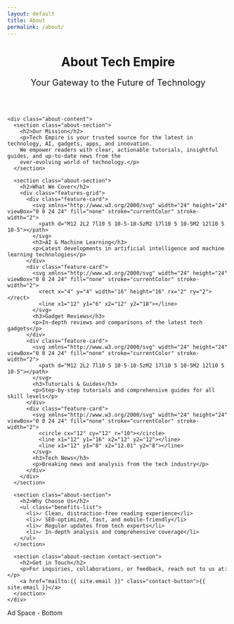 ```yaml
---
layout: default
title: About
permalink: /about/
---
```


<div class="about-page">
  <!-- Ad space at top -->
  <div class="ad-space">
    <script type="text/javascript">
      aclib.runAutoTag({
          zoneId: 'edujuvxsbw',
      });
    </script>
  </div>

  <div class="about-container">
    <div class="about-header">
      <h1 class="gradient-text">About Tech Empire</h1>
      <p class="about-subtitle">Your Gateway to the Future of Technology</p>
    </div>

    <div class="about-content">
      <section class="about-section">
        <h2>Our Mission</h2>
        <p>Tech Empire is your trusted source for the latest in technology, AI, gadgets, apps, and innovation. 
        We empower readers with clear, actionable tutorials, insightful guides, and up-to-date news from the 
        ever-evolving world of technology.</p>
      </section>

      <section class="about-section">
        <h2>What We Cover</h2>
        <div class="features-grid">
          <div class="feature-card">
            <svg xmlns="http://www.w3.org/2000/svg" width="24" height="24" viewBox="0 0 24 24" fill="none" stroke="currentColor" stroke-width="2">
              <path d="M12 2L2 7l10 5 10-5-10-5zM2 17l10 5 10-5M2 12l10 5 10-5"></path>
            </svg>
            <h3>AI & Machine Learning</h3>
            <p>Latest developments in artificial intelligence and machine learning technologies</p>
          </div>
          <div class="feature-card">
            <svg xmlns="http://www.w3.org/2000/svg" width="24" height="24" viewBox="0 0 24 24" fill="none" stroke="currentColor" stroke-width="2">
              <rect x="4" y="4" width="16" height="16" rx="2" ry="2"></rect>
              <line x1="12" y1="6" x2="12" y2="18"></line>
            </svg>
            <h3>Gadget Reviews</h3>
            <p>In-depth reviews and comparisons of the latest tech gadgets</p>
          </div>
          <div class="feature-card">
            <svg xmlns="http://www.w3.org/2000/svg" width="24" height="24" viewBox="0 0 24 24" fill="none" stroke="currentColor" stroke-width="2">
              <path d="M12 2L2 7l10 5 10-5-10-5zM2 17l10 5 10-5M2 12l10 5 10-5"></path>
            </svg>
            <h3>Tutorials & Guides</h3>
            <p>Step-by-step tutorials and comprehensive guides for all skill levels</p>
          </div>
          <div class="feature-card">
            <svg xmlns="http://www.w3.org/2000/svg" width="24" height="24" viewBox="0 0 24 24" fill="none" stroke="currentColor" stroke-width="2">
              <circle cx="12" cy="12" r="10"></circle>
              <line x1="12" y1="16" x2="12" y2="12"></line>
              <line x1="12" y1="8" x2="12.01" y2="8"></line>
            </svg>
            <h3>Tech News</h3>
            <p>Breaking news and analysis from the tech industry</p>
          </div>
        </div>
      </section>

      <section class="about-section">
        <h2>Why Choose Us</h2>
        <ul class="benefits-list">
          <li>✓ Clean, distraction-free reading experience</li>
          <li>✓ SEO-optimized, fast, and mobile-friendly</li>
          <li>✓ Regular updates from tech experts</li>
          <li>✓ In-depth analysis and comprehensive coverage</li>
        </ul>
      </section>

      <section class="about-section contact-section">
        <h2>Get in Touch</h2>
        <p>For inquiries, collaborations, or feedback, reach out to us at:</p>
        <a href="mailto:{{ site.email }}" class="contact-button">{{ site.email }}</a>
      </section>
    </div>
  </div>

  <!-- Ad space at bottom -->
  <div class="ad-space">Ad Space - Bottom</div>
</div>

<style>
.about-page {
  background: var(--bg-primary);
}

.about-header {
  text-align: center;
  margin-bottom: 4rem;
}

.about-subtitle {
  font-size: 1.25rem;
  color: var(--text-secondary);
  margin-top: 1rem;
}

.about-section {
  margin-bottom: 4rem;
}

.features-grid {
  display: grid;
  grid-template-columns: repeat(auto-fit, minmax(250px, 1fr));
  gap: 2rem;
  margin-top: 2rem;
}

.feature-card {
  background: var(--card-bg);
  padding: 2rem;
  border-radius: 1rem;
  border: 1px solid var(--border-color);
  text-align: center;
  transition: all 0.3s ease;
}

.feature-card:hover {
  transform: translateY(-5px);
  box-shadow: var(--shadow-lg);
}

.feature-card svg {
  color: var(--accent-color);
  margin-bottom: 1rem;
  width: 40px;
  height: 40px;
}

.benefits-list {
  list-style: none;
  padding: 0;
  display: grid;
  grid-template-columns: repeat(auto-fit, minmax(200px, 1fr));
  gap: 1rem;
  margin-top: 2rem;
}

.benefits-list li {
  padding: 1rem;
  background: var(--card-bg);
  border-radius: 0.5rem;
  border: 1px solid var(--border-color);
}

.contact-section {
  text-align: center;
}

.contact-button {
  display: inline-block;
  padding: 1rem 2rem;
  background: var(--accent-color);
  color: white;
  border-radius: 9999px;
  margin-top: 1rem;
  transition: all 0.3s ease;
}

.contact-button:hover {
  background: var(--accent-hover);
  transform: translateY(-2px);
}

@media (max-width: 768px) {
  .features-grid {
    grid-template-columns: 1fr;
  }
  
  .benefits-list {
    grid-template-columns: 1fr;
  }
}
</style>
